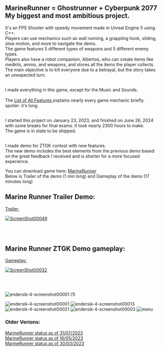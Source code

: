 ## MarineRunner = Ghostrunner + Cyberpunk 2077 My biggest and most ambitious project. <br/>
It's an FPS Shooter with speedy movement made in Unreal Engine 5 using C++. <br/>
Players can use mechanics such as wall running, a grappling hook, sliding, slow motion, and more to navigate the demo. <br/>
The game features 5 different types of weapons and 5 different enemy types. <br/>
Players also have a robot companion, Albertos, who can create items like medkits, ammo, and weapons, and stores all the items the player collects. <br/>
The main objective is to kill everyone due to a betrayal, but the story takes an unexpected turn.<br/><br/>

I made everything in this game, except for the Music and Sounds. <br/> <br/>
The <a href="https://github.com/Endersik4/MarineRunner/blob/main/ListOfAllFeatures.md"> List of All Features </a> explains nearly every game mechanic briefly. spoiler: it's long. <br/> <br/>

I started this project on January 23, 2023, and finished on June 26, 2024 with some breaks for final exams. It took nearly 2300 hours to make. <br/>
The game is in state to be shipped. <br/> <br/>

I made demo for ZTGK contest with new features. <br/>
The new demo includes the best elements from the previous demo based on the great feedback I received and is shorter for a more focused experience.<br/>

You can download game here: <a href="https://drive.google.com/file/d/1129YVxe-Y7sZKiCk2M-CVIuQeKLLRA6S/view?usp=sharing"> MarineRunner</a><br/>
Below is Trailer of the demo (1 min long) and Gameplay of the demo (17 minutes long) <br/>
<h2> Marine Runner Trailer Demo: </h2>
<a href="https://youtu.be/1LjPsHe3uc0">
Trailer:
  
![ScreenShot00049](https://github.com/Endersik4/MarineRunner/assets/131354098/8730411a-0426-4d17-a805-1af4e1ddef7b) 

</a>
<br/><br/>

<h2> Marine Runner ZTGK Demo gameplay: </h2>
<a href="https://youtu.be/8zOmJBkrEgQ">
Gameplay:
  
![ScreenShot00032](https://github.com/Endersik4/MarineRunner/assets/131354098/f9bc6701-ae9c-451c-934d-42e5cb745555)

</a>
<br/><br/>

![endersik-4-screenshot00001 (1)](https://github.com/Endersik4/MarineRunner/assets/131354098/a3a02f78-be24-4474-bc67-d68585a974b6)

![endersik-4-screenshot00001](https://github.com/Endersik4/MarineRunner/assets/131354098/312fda0d-ede3-4288-8409-496daf9215d2)
![endersik-4-screenshot00013](https://github.com/Endersik4/MarineRunner/assets/131354098/f5abba1e-c299-46e1-86a3-f56f4359c1f9)
![endersik-4-screenshot00021](https://github.com/Endersik4/MarineRunner/assets/131354098/2da07ed6-fce5-40ad-95f6-5014a8cf20bc)
![endersik-4-screenshot00003](https://github.com/Endersik4/MarineRunner/assets/131354098/4065420d-8ae2-4dbc-ae66-21405db15759)
![menu](https://github.com/Endersik4/MarineRunner/assets/131354098/3c89763d-44e7-4b74-bb50-6dafbd3d6126)

<h3> Older Verions: </h3>
<a href="https://youtu.be/UozAfLmbgF0"> MarineRunner status as of 31/07/2023 </a> <br/>
<a href="https://youtu.be/TpYCEW1tYkw"> MarineRunner status as of 16/05/2023 </a> <br/>
<a href="https://youtu.be/8jKjilVmgmk"> MarineRunner status as of 30/03/2023 </a>

